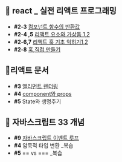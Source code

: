 ## 💫 react _ 실전 리액트 프로그래밍
- **#2-3** [컴포넌트 함수의 반환값](https://github.com/gay0ung/react_note/tree/main/%EC%8B%A4%EC%A0%84%20%EB%A6%AC%EC%95%A1%ED%8A%B8%ED%94%84%EB%A1%9C%EA%B7%B8%EB%9E%98%EB%B0%8D/section_03/live) 
- **#2-4 ,5** [리액트 요소와 가상돔 1,2](https://github.com/gay0ung/react_note/tree/main/%EC%8B%A4%EC%A0%84%20%EB%A6%AC%EC%95%A1%ED%8A%B8%ED%94%84%EB%A1%9C%EA%B7%B8%EB%9E%98%EB%B0%8D/section_03/2-virtual-dom)
- **#2-6,7** [리액트 훅 기초 익히기1,2](https://github.com/gay0ung/react_note/tree/main/%EC%8B%A4%EC%A0%84%20%EB%A6%AC%EC%95%A1%ED%8A%B8%ED%94%84%EB%A1%9C%EA%B7%B8%EB%9E%98%EB%B0%8D/section_03/3-hook)
- **#2-8** [훅,직접 만들기](https://github.com/gay0ung/react_note/tree/main/%EC%8B%A4%EC%A0%84%20%EB%A6%AC%EC%95%A1%ED%8A%B8%ED%94%84%EB%A1%9C%EA%B7%B8%EB%9E%98%EB%B0%8D/section_03/4-hook2)

## 📘리액트 문서
- **#3** [앨리먼트 렌더링](https://velog.io/@gay0ung/%EC%97%98%EB%A6%AC%EB%A8%BC%ED%8A%B8-%EB%A0%8C%EB%8D%94%EB%A7%81)
 - **#4** [component와 props](https://velog.io/@gay0ung/Components-and-Props)
 - **#5** State와 생명주기

## 📒 자바스크립트 33 개념
- **#9** [자바스크립트 이벤트 루프](https://velog.io/@gay0ung/%EC%9E%90%EB%B0%94%EC%8A%A4%ED%81%AC%EB%A6%BD%ED%8A%B8-%EC%9D%B4%EB%B2%A4%ED%8A%B8-%EB%A3%A8%ED%94%84)
- **#4** 암묵적 타입 변환 _복습 
- **#5** == vs === _복습




